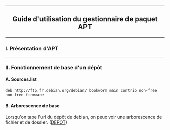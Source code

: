 ----------------------------------------------------------------------------------------------------------------------------------------------------------------
## <p align='center'> Guide d'utilisation du gestionnaire de paquet APT </p>

----------------------------------------------------------------------------------------------------------------------------------------------------------------
### I. Présentation d'APT

----------------------------------------------------------------------------------------------------------------------------------------------------------------
### II. Fonctionnement de base d'un dépôt

#### A. Sources.list
```
deb http://ftp.fr.debian.org/debian/ bookworm main contrib non-free non-free-firmware
```

#### B. Arborescence de base
Lorsqu'on tape l'url du dépôt de debian, on peux voir une arborescence de fichier et de dossier. ([DEPOT](http://ftp.fr.debian.org/debian/`))

<p align='center'> <img src'https://github.com/MarcJaffre/Linux/assets/35907/abd3df60-fcbd-47ba-b805-1b28e86b5980' </p>
